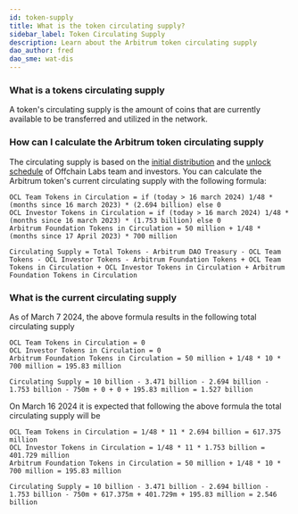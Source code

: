 ```yaml
---
id: token-supply
title: What is the token circulating supply?
sidebar_label: Token Circulating Supply
description: Learn about the Arbitrum token circulating supply
dao_author: fred
dao_sme: wat-dis
---
```


### What is a tokens circulating supply

A token's circulating supply is the amount of coins that are currently available to be transferred and utilized in the network. 

### How can I calculate the Arbitrum token circulating supply

The circulating supply is based on the [initial distribution](airdrop-eligibility-distribution#distribution-post-aips-11-and-12) and the [unlock schedule](airdrop-eligibility-distribution#vesting-and-lockup-details) of Offchain Labs team and investors.
You can calculate the Arbitrum token's current circulating supply with the following formula:

```
OCL Team Tokens in Circulation = if (today > 16 march 2024) 1/48 * (months since 16 march 2023) * (2.694 billion) else 0
OCL Investor Tokens in Circulation = if (today > 16 march 2024) 1/48 * (months since 16 march 2023) * (1.753 billion) else 0
Arbitrum Foundation Tokens in Circulation = 50 million + 1/48 * (months since 17 April 2023) * 700 million

Circulating Supply = Total Tokens - Arbitrum DAO Treasury - OCL Team Tokens - OCL Investor Tokens - Arbitrum Foundation Tokens + OCL Team Tokens in Circulation + OCL Investor Tokens in Circulation + Arbitrum Foundation Tokens in Circulation
```

### What is the current circulating supply

As of March 7 2024, the above formula results in the following total circulating supply
```
OCL Team Tokens in Circulation = 0
OCL Investor Tokens in Circulation = 0
Arbitrum Foundation Tokens in Circulation = 50 million + 1/48 * 10 * 700 million = 195.83 million

Circulating Supply = 10 billion - 3.471 billion - 2.694 billion - 1.753 billion - 750m + 0 + 0 + 195.83 million = 1.527 billion
```



On March 16 2024 it is expected that following the above formula the total circulating supply will be

```
OCL Team Tokens in Circulation = 1/48 * 11 * 2.694 billion = 617.375 million
OCL Investor Tokens in Circulation = 1/48 * 11 * 1.753 billion = 401.729 million
Arbitrum Foundation Tokens in Circulation = 50 million + 1/48 * 10 * 700 million = 195.83 million

Circulating Supply = 10 billion - 3.471 billion - 2.694 billion - 1.753 billion - 750m + 617.375m + 401.729m + 195.83 million = 2.546 billion
```


